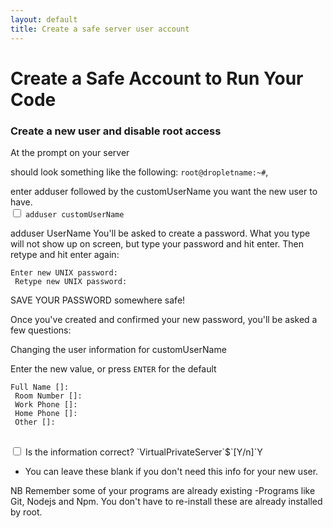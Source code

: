 ```yaml
---
layout: default
title: Create a safe server user account
---
```


# Create a Safe Account to Run Your Code

<h3>Create a new user and disable root access</h3>

At the prompt on your server

  should look something like the following:
`root@dropletname:~#`,


enter adduser followed by the customUserName you want the new user to have.<br />
<input type="checkbox" class="sidebar-checkbox" id="sidebar-checkbox">
`adduser customUserName`



adduser UserName
You'll be asked to create a password. What you type will not show up on screen, but type your password and hit enter. Then retype and hit enter again:

<pre>
<code>Enter new UNIX password:
 Retype new UNIX password:
</code></pre>


SAVE YOUR PASSWORD somewhere safe!

Once you've created and confirmed your new password, you'll be asked a few questions:

Changing the user information for customUserName

Enter the new value, or press `ENTER` for the default
<pre>
<code>Full Name []:
 Room Number []:
 Work Phone []:
 Home Phone []:
 Other []:
</code>
</pre>

<input type="checkbox" class="sidebar-checkbox" id="sidebar-checkbox">
Is the information correct?
`VirtualPrivateServer`$`[Y/n]`Y

* You can leave these blank if you don't need this info for your new user.

NB Remember some of your programs are already existing -Programs like Git, Nodejs and Npm.
You don't have to re-install these are already installed by root.
